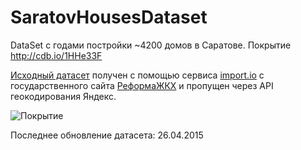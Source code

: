 # SaratovHousesDataset
DataSet с годами постройки ~4200 домов в Саратове. Покрытие http://cdb.io/1HHe33F

[Исходный датасет](https://import.io/data/set/?mode=loadSource&source=f3ef7e0e-87a8-4f1f-8761-1d2622ae9ce2) получен с помощью сервиса [import.io](http://import.io) c государственного сайта [РеформаЖКХ](https://www.reformagkh.ru/) и пропущен через API геокодирования Яндекс.

![Покрытие](https://cartocdn-ashbu.global.ssl.fastly.net/oldsaratov/api/v1/map/static/bbox/dad0a2e557dc91c04bd5a7435f0dc6e7:1430054865096.49/45.63926696777344,51.454434786162615,46.451568603515625,51.631657349449995/700/415.png)

Последнее обновление датасета: 26.04.2015
